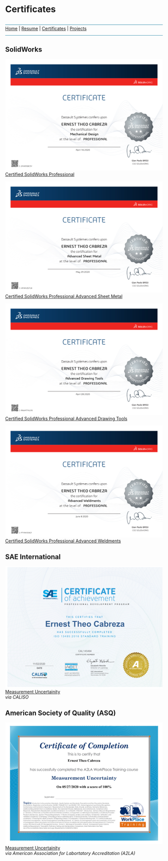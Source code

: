 # Certificates
![line](Pictures/line.jpg)
[Home](README.md) | [Resume](resumes.md) | [Certificates](certificates.md) | [Projects](projects.md)
![line](Pictures/line.jpg)


## SolidWorks

![CSWP](Certificates/Certificate_C-2NVX9SBC5Y.jpg)
[Certified SolidWorks Professional](Certificates/Certificate_C-2NVX9SBC5Y.pdf)

![CSWPA-SM](Certificates/Certificate_C-HP4XVZGTL8.jpg)
[Certified SolidWorks Professional Advanced Sheet Metal](Certificates/Certificate_C-HP4XVZGTL8.pdf)

![CSWPA-DT](Certificates/Certificate_C-RKWNTYVLF8.jpg)
[Certified SolidWorks Professional Advanced Drawing Tools](Certificates/Certificate_C-RKWNTYVLF8.pdf)

![CSWPA-WT](Certificates\Certificate_C-PTYA4V5KCF.jpg)
[Certified SolidWorks Professional Advanced Weldments](Certificates\Certificate_C-PTYA4V5KCF.pdf)


## SAE International

![MU](Certificates\Certificate-145464.jpg)
[Measurement Uncertainity](Certificates\Certificate-145464.pdf)  
*via CALISO*

## American Society of Quality (ASQ)

![MU](Certificates/MeasurementUncertainty-ETC.jpg)
[Measurement Uncertainity](Certificates/MeasurementUncertainty-ETC.pdf)  
*via American Association for Labortatory Accreditation (A2LA)*
